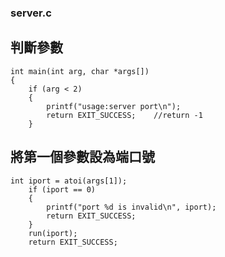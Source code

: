 ### server.c

## 判斷參數

```
int main(int arg, char *args[])
{
	if (arg < 2)
	{
		printf("usage:server port\n");
		return EXIT_SUCCESS;    //return -1
	}
```

## 將第一個參數設為端口號

```
int iport = atoi(args[1]);
	if (iport == 0)
	{
		printf("port %d is invalid\n", iport);
		return EXIT_SUCCESS;
	}
	run(iport);
	return EXIT_SUCCESS;
```